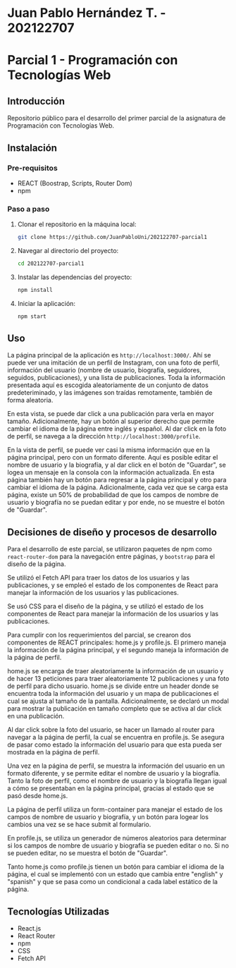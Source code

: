 # Juan Pablo Hernández T. - 202122707

# Parcial 1 - Programación con Tecnologías Web

## Introducción

Repositorio público para el desarrollo del primer parcial de la asignatura de Programación con Tecnologías Web.

## Instalación

### Pre-requisitos
- REACT (Boostrap, Scripts, Router Dom)
- npm

### Paso a paso
1. Clonar el repositorio en la máquina local:
   ```bash
   git clone https://github.com/JuanPabloUni/202122707-parcial1
   ```
2. Navegar al directorio del proyecto:
   ```bash
   cd 202122707-parcial1
   ```
3. Instalar las dependencias del proyecto:
   ```bash
   npm install
   ```

4. Iniciar la aplicación:
   ```bash
   npm start
   ```

## Uso

La página principal de la aplicación es `http://localhost:3000/`. Ahí se puede ver una imitación de un perfil de Instagram, con una foto de perfil, información del usuario (nombre de usuario, biografía, seguidores, seguidos, publicaciones), y una lista de publicaciones. Toda la información presentada aquí es escogida aleatoriamente de un conjunto de datos predeteriminado, y las imágenes son traídas remotamente, también de forma aleatoria.

En esta vista, se puede dar click a una publicación para verla en mayor tamaño. Adicionalmente, hay un botón al superior derecho que permite cambiar el idioma de la página entre inglés y español. Al dar click en la foto de perfil, se navega a la dirección `http://localhost:3000/profile`.

En la vista de perfil, se puede ver casi la misma información que en la página principal, pero con un formato diferente. Aquí es posible editar el nombre de usuario y la biografía, y al dar click en el botón de "Guardar", se logea un mensaje en la consola con la información actualizada. En esta página también hay un botón para regresar a la página principal y otro para cambiar el idioma de la página. Adicionalmente, cada vez que se carga esta página, existe un 50% de probabilidad de que los campos de nombre de usuario y biografía no se puedan editar y por ende, no se muestre el botón de "Guardar".

## Decisiones de diseño y procesos de desarrollo

Para el desarrollo de este parcial, se utilizaron paquetes de npm como `react-router-dom` para la navegación entre páginas, y `bootstrap` para el diseño de la página.

Se utilizó el Fetch API para traer los datos de los usuarios y las publicaciones, y se empleó el estado de los componentes de React para manejar la información de los usuarios y las publicaciones.

Se usó CSS para el diseño de la página, y se utilizó el estado de los componentes de React para manejar la información de los usuarios y las publicaciones.

Para cumplir con los requerimientos del parcial, se crearon dos componentes de REACT principales: home.js y profile.js. El primero maneja la información de la página principal, y el segundo maneja la información de la página de perfil.

home.js se encarga de traer aleatoriamente la información de un usuario y de hacer 13 peticiones para traer aleatoriamente 12 publicaciones y una foto de perfil para dicho usuario. home.js se divide entre un header donde se encuentra toda la información del usuario y un mapa de publicaciones el cual se ajusta al tamaño de la pantalla. Adicionalmente, se declaró un modal para mostrar la publicación en tamaño completo que se activa al dar click en una publicación.

Al dar click sobre la foto del usuario, se hacer un llamado al router para navegar a la página de perfil, la cual se encuentra en profile.js. Se asegura de pasar como estado la información del usuario para que esta pueda ser mostrada en la página de perfil.

Una vez en la página de perfil, se muestra la información del usuario en un formato diferente, y se permite editar el nombre de usuario y la biografía. Tanto la foto de perfil, como el nombre de usuario y la biografía llegan igual a cómo se presentaban en la página principal, gracias al estado que se pasó desde home.js.

La página de perfil utiliza un form-container para manejar el estado de los campos de nombre de usuario y biografía, y un botón para logear los cambios una vez se se hace submit al formulario.

En profile.js, se utiliza un generador de números aleatorios para determinar si los campos de nombre de usuario y biografía se pueden editar o no. Si no se pueden editar, no se muestra el botón de "Guardar".

Tanto home.js como profile.js tienen un botón para cambiar el idioma de la página, el cual se implementó con un estado que cambia entre "english" y "spanish" y que se pasa como un condicional a cada label estático de la página.

## Tecnologías Utilizadas

- React.js
- React Router
- npm
- CSS
- Fetch API